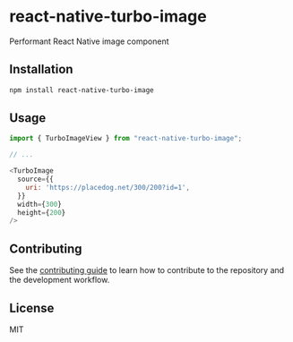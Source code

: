 # react-native-turbo-image

Performant React Native image component

## Installation

```sh
npm install react-native-turbo-image
```

## Usage

```js
import { TurboImageView } from "react-native-turbo-image";

// ...

<TurboImage
  source={{
    uri: 'https://placedog.net/300/200?id=1',
  }}
  width={300}
  height={200}
/>
```

## Contributing

See the [contributing guide](CONTRIBUTING.md) to learn how to contribute to the repository and the development workflow.

## License

MIT
